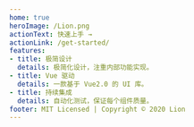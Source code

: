 ```yaml
---
home: true
heroImage: /Lion.png
actionText: 快速上手 →
actionLink: /get-started/
features:
- title: 极简设计
  details: 极简化设计，注重内部功能实现。
- title: Vue 驱动
  details: 一款基于 Vue2.0 的 UI 库。
- title: 持续集成
  details: 自动化测试，保证每个组件质量。
footer: MIT Licensed | Copyright © 2020 Lion
---
```

